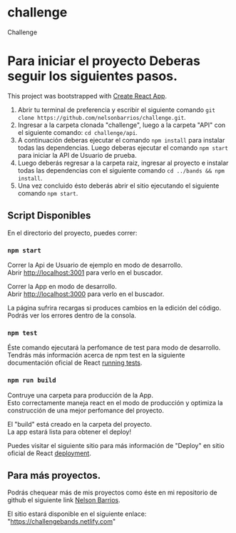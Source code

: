 # challenge
Challenge 

# Para iniciar el proyecto Deberas seguir los siguientes pasos.
This project was bootstrapped with [Create React App](https://github.com/facebook/create-react-app).

1. Abrir tu terminal de preferencia y escribir el siguiente comando `git clone https://github.com/nelsonbarrios/challenge.git`.
2. Ingresar a la carpeta clonada "challenge", luego a la carpeta "API" con el siguiente comando: `cd challenge/api`.
3. A continuación deberas ejecutar el comando `npm install` para instalar todas las dependencias. Luego deberas ejecutar el comando `npm start` para iniciar la API de Usuario de prueba.
4. Luego deberás regresar a la carpeta raiz, ingresar al proyecto e instalar todas las dependencias con el siguiente comando `cd ../bands && npm install`.
5. Una vez concluido ésto deberás abrir el sitio ejecutando el siguiente comando `npm start`.

## Script Disponibles

En el directorio del proyecto, puedes correr:

### `npm start`

Correr la Api de Usuario de ejemplo en modo de desarrollo.\
Abrir [http://localhost:3001](http://localhost:3001) para verlo en el buscador.

Correr la App en modo de desarrollo.\
Abrir [http://localhost:3000](http://localhost:3000) para verlo en el buscador.

La página sufrira recargas si produces cambios en la edición del código.\
Podrás ver los errores dentro de la consola.

### `npm test`

Éste comando ejecutará la perfomance de test para modo de desarrollo.\
Tendrás más información acerca de npm test en la siguiente documentación oficial de React [running tests](https://facebook.github.io/create-react-app/docs/running-tests).

### `npm run build`

Contruye una carpeta para producción de la App.\
Esto correctamente maneja react en el modo de producción y optimiza la construcción de una mejor perfomance del proyecto.

El "build" está creado en la carpeta del proyecto.\
La app estará lista para obtener el deploy!

Puedes visitar el siguiente sitio para más información de "Deploy" en sitio oficial de React [deployment](https://facebook.github.io/create-react-app/docs/deployment).

## Para más proyectos.

Podrás chequear más de mis proyectos como éste en mi repositorio de github el siguiente link [Nelson Barrios](https://github.com/nelsonbarrios).

El sitio estará disponible en el siguiente enlace: "https://challengebands.netlify.com"